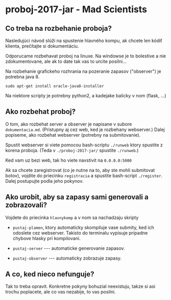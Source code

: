 # proboj-2017-jar - Mad Scientists

## Co treba na rozbehanie proboja?

Nasledujúci návod slúži na spustenie hlavného kompu, ak chcete len kódiť 
klienta, prečítajte si dokumentáciu.

Odporucame rozbehavat proboj na linuxe. Na windowse je to bolestive
a nie zdokumentovane, ale ak to date tak vas to urcite posilni...

Na rozbehanie grafickeho rozhrania na pozeranie zapasov ("observer")
je potrebna java 8.

`sudo apt-get install oracle-java8-installer`

Na niektore scripty je potrebny python2, a kadejake balicky v nom
(flask, ...)

## Ako rozbehat proboj?

O tom, ako rozbehat server a observer je napisane v subore
`dokumentacia.md`. (Pristupny aj cez web, ked je rozbehany webserver.)
Dalej popiseme, ako rozbehat webserver (potrebny na submitovanie).

Spustit webserver si viete pomocou bash-scriptu `./runweb` ktory
spustite z korena proboja. (Teda v `./proboj-2017-jar/` spustite
`./runweb`.)

Ked vam uz bezi web, tak ho viete navstivit na `0.0.0.0:5000`

Ak sa chcete zaregistrovat (co je nutne na to, aby ste mohli
submitovat botov), vojdite do priecinku `registracia` a spustite
bash-script `./register`. Dalej postupujte podla jeho pokynov.

## Ako urobit, aby sa zapasy sami generovali a zobrazovali?

Vojdete do priecinka `hlavnykomp` a v nom sa nachadzaju skripty

*   `pustaj-plamen`, ktory automaticky skompiluje vase submity, ked
ich odoslete cez webserver. Takisto do terminalu vypisuje pripadne
chybove hlasky pri kompilovani.

*   `pustaj-server` --- automaticke generovanie zapasov.

*   `pustaj-observer` --- automaticky zobrazuje zapasy.

## A co, ked nieco nefunguje?

Tak to treba opravit. Konkretne pokyny bohuzial neexistuju,
takze si asi trochu poplacete, ale co vas nezabije, to vas posilni.

<!--## O vyhodnoteni

Najprv bol "group stage", kde boli 2 skupiny. Na kazdej mape sa odohral
1 zapas, v ktorom boli vsetky timy skupiny. Z kazdej skupiny postupili
do finale 2 najlepsie umiestnene timy. Finale sa vyhodnotilo podobne
-- na kazdej mape sa odohral 1 zapas, v ktorom bojovali vsetky timy,
co sa dostali do finale.

Zapasy na vyhodnoteni si viete pozriet nasledovne:

*   Skopirujete priecinok zapasy1, zapasy2 alebo zapasy3 do priecinku
zaznamy. (`zapasy1` je prva skupina, `zapasy2` je druha a `zapasy3`
je finale)

*   Spustite z korena proboja bash-skript `./pustaj-observer2`.

Ak si chcete spravit vlastne vyhodnotenie, tak sa vam zidu skripty
`testall`, `testall1`, ... nachadzajuce sa v koreni proboja.
Konkretnejsie pokyny zatial neexistuju.

## Nejake obrazky na zaver

![](proboj3a.png)

![](proboj3b.png)

![](proboj3c.png)-->
